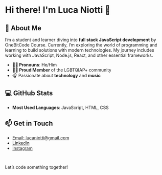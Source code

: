 # Hi there! I'm Luca Niotti 👋

  <h2>🚀 About Me</h2>
            <p>I’m a student and learner diving into <strong>full stack JavaScript development</strong> by OneBitCode Course. Currently, I’m exploring the world of programming and learning to build solutions with modern technologies. My journey includes working with JavaScript, Node.js, React, and other essential frameworks.</p>
            <ul>
                <li><strong>👨🏼 Pronouns</strong>: He/Him</li>
                <li><strong>🏳️‍🌈 Proud Member</strong> of the LGBTQIAP+ community</li>
                <li>🎧 Passionate about <strong>technology</strong> and <strong>music</strong></li>
            </ul>
        </div>
        <div class="section">
            <h2>💻 GitHub Stats</h2>
            <ul>
                <li><strong>Most Used Languages</strong>: JavaScript, HTML, CSS</li>
            </ul>
        </div>
        <div class="section contact-info">
            <h2>📫 Get in Touch</h2>
          <ul>
           <li> <a href="mailto:lucaniotti@gmail.com">Email: lucaniotti@gmail.com</a> </li>
           <li> <a href="https://www.linkedin.com/in/lucaniotti/" target="_blank">LinkedIn</a> </li>
          <li>  <a href="http://www.instagram.com/lucaniott" target="_blank">Instagram</a> </li>
            </ul>
        </div>
        <br>
        <p>Let’s code something together!</p>
